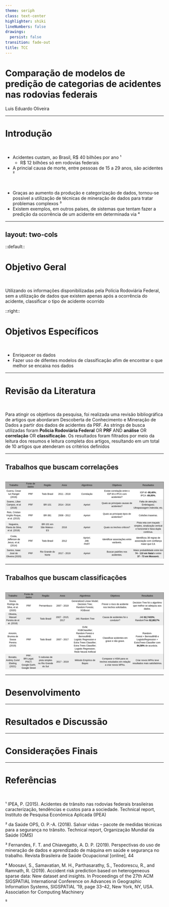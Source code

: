 ```yaml
---
theme: seriph
class: text-center
highlighter: shiki
lineNumbers: false
drawings:
  persist: false
transition: fade-out
title: TCC
---
```


# Comparação de modelos de predição de categorias de acidentes nas rodovias federais

Luis Eduardo Oliveira

---

# Introdução

<br>

- Acidentes custam, ao Brasil, R$ 40 bilhões por ano ¹
  - R$ 12 bilhões só em rodovias federais
- A princial causa de morte, entre pessoas de 15 a 29 anos, são acidentes ²

<br>

- Graças ao aumento da produção e categorização de dados, tornou-se possivel a utilização de técnicas de mineração de dados para tratar problemas complexos ³
- Existem exemplos, em outros países, de sistemas que tentam fazer a predição da ocorrência de um acidente em determinada via ⁴

---
layout: two-cols
---

::default::

# Objetivo Geral

<br>

Utilizando os informações disponibilizadas pela Polícia Rodoviária Federal, sem a utilização de dados que existem apenas após a ocorrência do acidente, classificar o tipo de acidente ocorrido

::right::

# Objetivos Específicos

<br>

- Enriquecer os dados
- Fazer uso de difentes modelos de classificação afim de encontrar o que melhor se encaixa nos dados
---

# Revisão da Literatura

<br>

Para atingir os objetivos da pesquisa, foi realizada uma revisão bibliográfica de artigos
que abordaram Descoberta de Conhecimento e Mineração de Dados a partir dos dados
de acidentes da PRF. As strings de busca utilizadas foram **Policia Rodoviária Federal**
OR **PRF** AND **análise** OR **correlação** OR **classificação**. Os resultados foram
filtrados por meio da leitura dos resumos e leitura completa dos artigos, resultando em
um total de 10 artigos que atenderam os critérios definidos

---

## Trabalhos que buscam correlações

<br>

<img src="/src/works_correlation.png" />

---

## Trabalhos que buscam classificações

<br>

<img src="/src/works_classification.png" />

---

# Desenvolvimento

---

# Resultados e Discussão

---

# Considerações Finais

---

# Referências

<br>

¹ IPEA, P. (2015). Acidentes de trânsito nas rodovias federais brasileiras caracterização,
tendências e custos para a sociedade. Technical report, Instituto de Pesquisa
Econômica Aplicada (IPEA)

² da Saúde OPS, O. P.-A. (2018). Salvar vidas – pacote de medidas técnicas para a
segurança no trânsito. Technical report, Organização Mundial da Saúde (OMS)

³ Fernandes, F. T. and Chiavegatto, A. D. P. (2019). Perspectivas do uso de mineração de
dados e aprendizado de máquina em saúde e segurança no trabalho. Revista Brasileira
de Saúde Ocupacional [online], 44

⁴ Moosavi, S., Samavatian, M. H., Parthasarathy, S., Teodorescu, R., and Ramnath, R.
(2019). Accident risk prediction based on heterogeneous sparse data: New dataset and
insights. In Proceedings of the 27th ACM SIGSPATIAL International Conference on
Advances in Geographic Information Systems, SIGSPATIAL ’19, page 33–42, New
York, NY, USA. Association for Computing Machinery

⁵